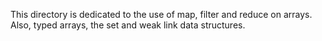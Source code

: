 This directory is dedicated to the use of map, filter and reduce on arrays. Also, typed arrays, the set and weak link data structures.
